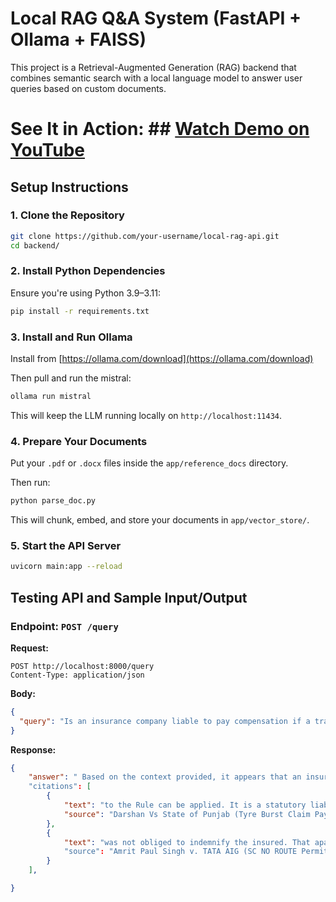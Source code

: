 # Local RAG Q&A System (FastAPI + Ollama + FAISS)


This project is a Retrieval-Augmented Generation (RAG) backend that combines semantic search with a local language model to answer user queries based on custom documents.


 # See It in Action: ## [Watch Demo on YouTube](https://youtu.be/cW7QPKiPaaU)

## Setup Instructions

### 1. Clone the Repository

```bash
git clone https://github.com/your-username/local-rag-api.git
cd backend/
```

### 2. Install Python Dependencies

Ensure you're using Python 3.9–3.11:

```bash
pip install -r requirements.txt
```

### 3. Install and Run Ollama

Install from [https://ollama.com/download](https://ollama.com/download)

Then pull and run the mistral:

```bash
ollama run mistral
```

This will keep the LLM running locally on `http://localhost:11434`.

### 4. Prepare Your Documents

Put your `.pdf` or `.docx` files inside the `app/reference_docs` directory.

Then run:

```bash
python parse_doc.py
```

This will chunk, embed, and store your documents in `app/vector_store/`.

### 5. Start the API Server

```bash
uvicorn main:app --reload
```

## Testing API and Sample Input/Output

### Endpoint: `POST /query`

**Request:**

```
POST http://localhost:8000/query
Content-Type: application/json
```

**Body:**

```json
{
  "query": "Is an insurance company liable to pay compensation if a transport vehicle involved in an accident was being used without a valid permit?"
}
```

**Response:**

```json
{
    "answer": " Based on the context provided, it appears that an insurance company may not be obliged to pay compensation if a transport vehicle involved in an accident was being used without a valid permit. This is inferred from case [2] where the court ruled that the insurance company was not liable to indemnify the insured because the vehicle did not have the permit on the date of the accident"
    "citations": [
        {
            "text": "to the Rule can be applied. It is a statutory liability created without which the claimant should not get any amount under that count. Compensation on account of accident arising...",
            "source": "Darshan Vs State of Punjab (Tyre Burst Claim Payable).pdf"
        },
        {
            "text": "was not obliged to indemnify the insured. That apart, a stand was taken that the vehicle did not have the permit on the date of the accident."
            "source": "Amrit Paul Singh v. TATA AIG (SC NO ROUTE Permit insurance Co. Recover from Owner).docx"
        }
    ],

}
```
